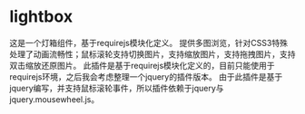 # lightbox
这是一个灯箱组件，基于requirejs模块化定义。
提供多图浏览，针对CSS3特殊处理了动画流畅性；鼠标滚轮支持切换图片，支持缩放图片，支持拖拽图片，支持双击缩放还原图片。
此插件是基于requirejs模块化定义的，目前只能使用于requirejs环境，之后我会考虑整理一个jquery的插件版本。
由于此插件是基于jquery编写，并支持鼠标滚轮事件，所以插件依赖于jquery与jquery.mousewheel.js。
